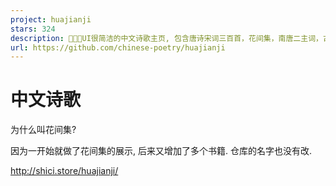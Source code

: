 ```yaml
---
project: huajianji
stars: 324
description: 🌟🎸🌟UI很简洁的中文诗歌主页, 包含唐诗宋词三百首，花间集，南唐二主词，古诗十九首，教科书选诗等文集 
url: https://github.com/chinese-poetry/huajianji
---
```


中文诗歌
====

为什么叫花间集?

因为一开始就做了花间集的展示, 后来又增加了多个书籍. 仓库的名字也没有改.

http://shici.store/huajianji/
